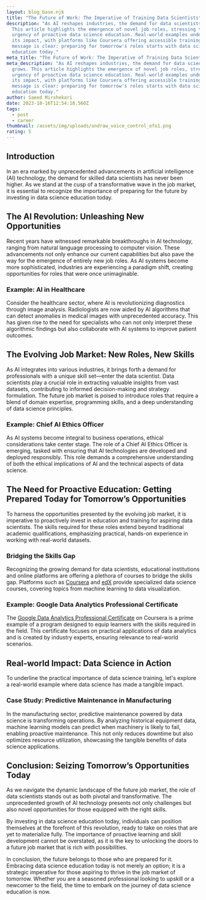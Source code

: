 ```yaml
---
layout: blog_base.njk
title: "The Future of Work: The Imperative of Training Data Scientists"
description: "As AI reshapes industries, the demand for data scientists grows.
  This article highlights the emergence of novel job roles, stressing the
  urgency of proactive data science education. Real-world examples underscore
  its impact, with platforms like Coursera offering accessible training. The
  message is clear: preparing for tomorrow's roles starts with data science
  education today."
meta_title: "The Future of Work: The Imperative of Training Data Scientists"
meta_description: "As AI reshapes industries, the demand for data scientists
  grows. This article highlights the emergence of novel job roles, stressing the
  urgency of proactive data science education. Real-world examples underscore
  its impact, with platforms like Coursera offering accessible training. The
  message is clear: preparing for tomorrow's roles starts with data science
  education today."
author: Saeed Mirshekari
date: 2023-10-16T12:54:18.560Z
tags:
  - post
  - career
thumbnail: /assets/img/uploads/undraw_voice_control_ofo1.png
rating: 5
---
```

## Introduction

In an era marked by unprecedented advancements in artificial intelligence (AI) technology, the demand for skilled data scientists has never been higher. As we stand at the cusp of a transformative wave in the job market, it is essential to recognize the importance of preparing for the future by investing in data science education today.

## The AI Revolution: Unleashing New Opportunities

Recent years have witnessed remarkable breakthroughs in AI technology, ranging from natural language processing to computer vision. These advancements not only enhance our current capabilities but also pave the way for the emergence of entirely new job roles. As AI systems become more sophisticated, industries are experiencing a paradigm shift, creating opportunities for roles that were once unimaginable.

### Example: AI in Healthcare

Consider the healthcare sector, where AI is revolutionizing diagnostics through image analysis. Radiologists are now aided by AI algorithms that can detect anomalies in medical images with unprecedented accuracy. This has given rise to the need for specialists who can not only interpret these algorithmic findings but also collaborate with AI systems to improve patient outcomes.

## The Evolving Job Market: New Roles, New Skills

As AI integrates into various industries, it brings forth a demand for professionals with a unique skill set—enter the data scientist. Data scientists play a crucial role in extracting valuable insights from vast datasets, contributing to informed decision-making and strategy formulation. The future job market is poised to introduce roles that require a blend of domain expertise, programming skills, and a deep understanding of data science principles.

### Example: Chief AI Ethics Officer

As AI systems become integral to business operations, ethical considerations take center stage. The role of a Chief AI Ethics Officer is emerging, tasked with ensuring that AI technologies are developed and deployed responsibly. This role demands a comprehensive understanding of both the ethical implications of AI and the technical aspects of data science.

## The Need for Proactive Education: Getting Prepared Today for Tomorrow’s Opportunities

To harness the opportunities presented by the evolving job market, it is imperative to proactively invest in education and training for aspiring data scientists. The skills required for these roles extend beyond traditional academic qualifications, emphasizing practical, hands-on experience in working with real-world datasets.

### Bridging the Skills Gap

Recognizing the growing demand for data scientists, educational institutions and online platforms are offering a plethora of courses to bridge the skills gap. Platforms such as [Coursera](https://www.coursera.org/) and [edX](https://www.edx.org/) provide specialized data science courses, covering topics from machine learning to data visualization.

### Example: Google Data Analytics Professional Certificate

The [Google Data Analytics Professional Certificate](https://www.coursera.org/professional-certificates/google-data-analytics) on Coursera is a prime example of a program designed to equip learners with the skills required in the field. This certificate focuses on practical applications of data analytics and is created by industry experts, ensuring relevance to real-world scenarios.

## Real-world Impact: Data Science in Action

To underline the practical importance of data science training, let's explore a real-world example where data science has made a tangible impact.

### Case Study: Predictive Maintenance in Manufacturing

In the manufacturing sector, predictive maintenance powered by data science is transforming operations. By analyzing historical equipment data, machine learning models can predict when machinery is likely to fail, enabling proactive maintenance. This not only reduces downtime but also optimizes resource utilization, showcasing the tangible benefits of data science applications.

## Conclusion: Seizing Tomorrow’s Opportunities Today

As we navigate the dynamic landscape of the future job market, the role of data scientists stands out as both pivotal and transformative. The unprecedented growth of AI technology presents not only challenges but also novel opportunities for those equipped with the right skills.

By investing in data science education today, individuals can position themselves at the forefront of this revolution, ready to take on roles that are yet to materialize fully. The importance of proactive learning and skill development cannot be overstated, as it is the key to unlocking the doors to a future job market that is rich with possibilities.

In conclusion, the future belongs to those who are prepared for it. Embracing data science education today is not merely an option; it is a strategic imperative for those aspiring to thrive in the job market of tomorrow. Whether you are a seasoned professional looking to upskill or a newcomer to the field, the time to embark on the journey of data science education is now.
